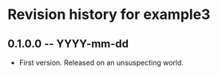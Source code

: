 # Revision history for example3

## 0.1.0.0 -- YYYY-mm-dd

* First version. Released on an unsuspecting world.

